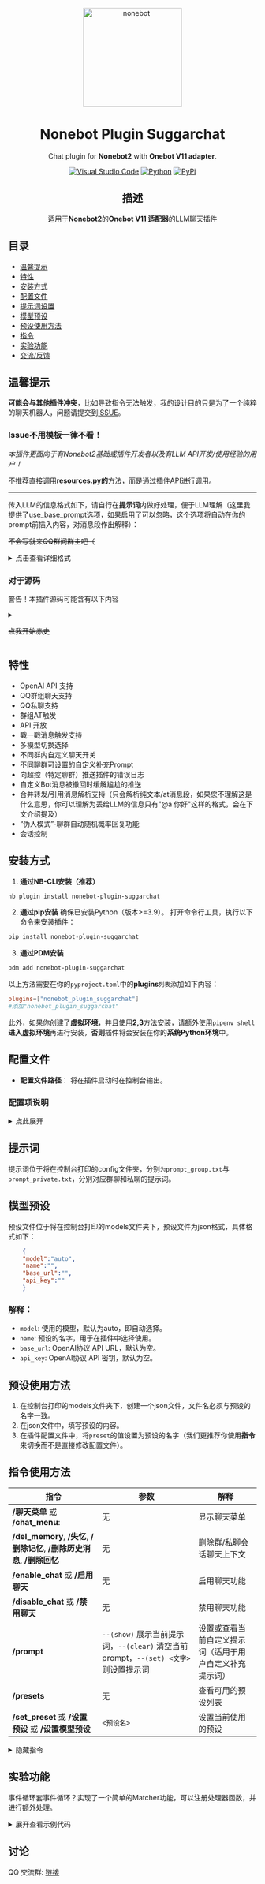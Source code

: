 <p align="center">
  <a href="https://github.com/JohnRichard4096/nonebot_plugin_suggarchat/"><img src="https://v2.nonebot.dev/logo.png" width="200" height="200" alt="nonebot"></a>
</p>

<div align="center">

# Nonebot Plugin Suggarchat

Chat plugin for **Nonebot2** with **Onebot V11 adapter**. 


[![Visual Studio Code](https://img.shields.io/badge/Visual%20Studio%20Code-0078d7.svg?style=for-the-badge&logo=visual-studio-code&logoColor=white)](https://code.visualstudio.com/) [![Python](https://img.shields.io/badge/python-3670A0?style=for-the-badge&logo=python&logoColor=ffdd54)](https://www.python.org/) [![PyPi](https://img.shields.io/badge/pypi-%23ececec.svg?style=for-the-badge&logo=pypi&logoColor=1f73b7)](https://pypi.org/project/nonebot-plugin-suggarchat/)






## 描述
适用于**Nonebot2**的**Onebot V11 适配器**的LLM聊天插件

</div align="center">

## 目录
- [温馨提示](#温馨提示)
- [特性](#特性)
- [安装方式](#安装方式)
- [配置文件](#配置文件)
- [提示词设置](#提示词)
- [模型预设](#模型预设)
- [预设使用方法](#预设使用方法)
- [指令](#指令使用方法)
- [实验功能](#实验功能)
- [交流/反馈](#讨论)



## 温馨提示

**可能会与其他插件冲突**，比如导致指令无法触发，我的设计目的只是为了一个纯粹的聊天机器人，问题请提交到[ISSUE](https://github.com/JohnRichard4096/nonebot_plugin_suggarchat/issues)。

### Issue不用模板一律不看！

*本插件更面向于有Nonebot2基础或插件开发者以及有LLM API开发/使用经验的用户！*

不推荐直接调用**resources.py的**方法，而是通过插件API进行调用。

<hr />

传入LLM的信息格式如下，请自行在**提示词**内做好处理，便于LLM理解（这里我提供了use_base_prompt选项，如果启用了可以忽略，这个选项将自动在你的prompt前插入内容，对消息段作出解释）：


~~不会写就来QQ群问群主吧（~~
<details><summary>点击查看详细格式</summary>
可解析的消息段：文字，at，合并转发

<hr />

at+文字：
```plaintext
你好世界@Somebody
```
合并转发（暂不支持解析**嵌套的合并转发消息**）：
```
\（合并转发
[YYYY-MM-DD hh:mm:ss PM/AM][昵称(QQ号)]说：<内容>
[[YYYY-MM-DD hh:mm:ss PM/AM][昵称(QQ号)]说：<内容>]
）\
......以此类推
```

<hr />

私聊普通消息：
```plaintext
[YYYY-MM-DD weekday hh:mm:ss AM/PM]用户昵称（QQ号）：<内容>
```
私聊引用消息：
```plaintext
私聊普通消息格式+ （（（引用的消息）））：引用消息内其他消息段解析后内容
```
私聊合并转发消息：
```plaintext
私聊普通消息格式+合并转发消息格式
```

<hr />

聊群普通消息：
```plaintext
[管理员/群主/自己/群员][YYYY-MM-DD weekday hh:mm:ss AM/PM][昵称（QQ号）]说:<内容>
```

聊群引用消息：
```plaintext
聊群普通消息格式+ （（（引用的消息）））：引用消息内其他消息段解析后内容
```
聊群合并转发消息：
```plaintext
聊群普通消息格式+合并转发消息格式
```

<hr />

戳一戳消息：
```plaintext
\(戳一戳消息\) 昵称(QQ:qq号) 戳了戳你
```
</details>

### 对于源码

警告！本插件源码可能含有以下内容
 
<details><summary>

~~点我开始赤史~~
</summary>

《三角形具有稳定性》
```python
if:
    if:
        if:
            if:
            else:
        else:
    else:
else:
```
《无意义分支》
```python
if a:do()
else:pass

```
《如判断》
```python
if True:
    todo()
#或者说
while True:
    todo()
    break
```
</details>

## 特性

- OpenAI API 支持
- QQ群组聊天支持
- QQ私聊支持
- 群组AT触发
- API 开放
- 戳一戳消息触发支持
- 多模型切换选择
- 不同群内自定义聊天开关
- 不同聊群可设置的自定义补充Prompt
- 向超控（特定聊群）推送插件的错误日志
- 自定义Bot消息被撤回时缓解尴尬的推送
- 合并转发/引用消息解析支持（只会解析纯文本/at消息段，如果您不理解这是什么意思，你可以理解为丢给LLM的信息只有"@a 你好"这样的格式，会在下文介绍提及）
- “伪人模式”-聊群自动随机概率回复功能
- 会话控制

## 安装方式
1. **通过NB-CLI安装（推荐）**
```bash
nb plugin install nonebot-plugin-suggarchat
```
2. **通过pip安装**
确保已安装Python（版本>=3.9）。
打开命令行工具，执行以下命令来安装插件：
```bash
pip install nonebot-plugin-suggarchat
```
     
     

3. **通过PDM安装**
```bash
pdm add nonebot-plugin-suggarchat
```


    
以上方法需要在你的`pyproject.toml`中的**plugins**`列表`添加如下内容：
```toml
plugins=["nonebot_plugin_suggarchat"]
#添加"nonebot_plugin_suggarchat"
```
此外，如果你创建了**虚拟环境**，并且使用**2,3**方法安装，请额外使用`pipenv shell`**进入虚拟环境**再进行安装，**否则**插件将会安装在你的**系统Python环境**中。

## 配置文件

- **配置文件路径**： 将在插件启动时在控制台输出。
### **配置项说明**
<details><summary>点此展开</summary>

| 配置项                         | 类型                | 默认值        | 解释                                                         |  
|------------------------------|-------------------|--------------|------------------------------------------------------------|  
| `memory_length_limit`          | int               | 50           | 单会话允许存储的最大消息数（**如果您不知道这是什么意思，请不要修改**）                                       |  
| `enable`                       | bool               | **false**         | 是否启用聊天机器人（即该插件）                                          |  
| `poke_reply`                   | bool               | true         | 是否启用戳一戳回复功能                                          |  
| `enable_group_chat`            | bool               | true         | 是否启用群聊功能                                            |  
| `enable_private_chat`          | bool               | true         | 是否启用私聊功能                                            |  
| `allow_custom_prompt`          | bool               | true         | 是否允许自定义提示                                          |  
| `allow_send_to_admin`          | bool               | true         | 是否允许向管理员发送消息                                    |  
| `admin_group`                  | int               | 0            | 管理员群组的ID                                             |  
| `admins`                       | list[int]               | []           | 管理员用户的列表                                            |  
| `open_ai_base_url`             | string             | ""           | OpenAI协议 API URL                                        |  
| `use_env_api_key`              | bool             | False           | 是否使用环境变量中的API密钥（如果启用将忽略`open_ai_api_key`项）                                        |                                            |  
| `open_ai_api_key`              | string             | ""           | OpenAI协议 API 密钥                                            |  
| `say_after_self_msg_be_deleted` | bool               | true         | 自己的消息被删除后是否回复                                  |  
| `group_added_msg`              | string             | "你好，我是Suggar，欢迎使用Suggar的AI聊天机器人，你可以向我提问任何问题，我会尽力回答你的问题，如果你需要帮助，你可以向我发送“帮助”" | 加入群组时发送的欢迎消息                                     |  
| `send_msg_after_be_invited`    | bool               | true         | 被邀请进群后是否发送消息                                        |  
| `after_deleted_say_what`       | list[str]               | [ "Suggar说错什么话了吗～下次我会注意的呢～", "抱歉啦，不小心说错啦～", ... ] | 消息被删除后随机回复的内容                                   |
| `use_base_prompt`       | bool               | true | 是否使用基本提示词（即让LLM理解消息段解析）                                   |
| `preset`       | string               | __main__ | 是否使用预设（在控制台打印的models文件夹下，预设json格式参考下文（你的预设名**不能**设为`__main__`）午）                                   |
| `max_tokens`       | int               | 100 | 在单次时，LLM最多可以回复多少个token（即字数，如果你的模型提供商支持                                   |
| `model`       | str               | auto | 使用什么模型（具体看你的API提供商                                   |
| `parse_segments` | bool               | true | 是否解析消息段，此权重覆盖`use_base_prompt`（即at/合并转发等）                                   |
| `fake_people`      |     bool     |     true    |   是否启用自动回复模式    |
| `probability`      |     int     |     10   |   随机回复的概率(1%~100%)    |
|  `keyword`         |     str     |     "at"    |   触发bot对话关键词,at为to_me,其他为以这个词开头必定回复   |
|  `nature_chat_style`         |     bool     |     false    |   启用更加自然的聊天风格   |
|  `matcher_function`         |     bool     |     false    |   启用matcher,当这一项启用,SuggaeMatcher将会运行（这是一个实验性的功能）。   |


</details>

## 提示词
提示词位于将在控制台打印的config文件夹，分别`为prompt_group.txt`与`prompt_private.txt`，分别对应群聊和私聊的提示词。

## 模型预设
预设文件位于将在控制台打印的models文件夹下，预设文件为json格式，具体格式如下：

```json
    {
    "model":"auto",
    "name":"",
    "base_url":"",
    "api_key":""
    }
```
### 解释：
- `model`: 使用的模型，默认为auto，即自动选择。
- `name`: 预设的名字，用于在插件中选择使用。
- `base_url`: OpenAI协议 API URL，默认为空。
- `api_key`: OpenAI协议 API 密钥，默认为空。
## 预设使用方法
1. 在控制台打印的models文件夹下，创建一个json文件，文件名必须与预设的名字一致。
2. 在json文件中，填写预设的内容。
3. 在插件配置文件中，将`preset`的值设置为预设的名字（我们更推荐你使用**指令**来切换而不是直接修改配置文件）。
## 指令使用方法
| 指令            |                    参数     |           解释     |
|--------------|-----------------|------------------------------|
| **/聊天菜单** 或 **/chat_menu**: | 无 | 显示聊天菜单| 
| **/del_memory**, **/失忆**, **/删除记忆**, **/删除历史消息**, **/删除回忆**| 无 | 删除群/私聊会话聊天上下文 |
| **/enable_chat** 或 **/启用聊天** | 无  | 启用聊天功能 |
 | **/disable_chat** 或 **/禁用聊天**| 无 |禁用聊天功能
 | **/prompt** | `--(show)` 展示当前提示词，`--(clear)` 清空当前prompt，`--(set) <文字>`则设置提示词 | 设置或查看当前自定义提示词（适用于用户自定义补充提示词）
 | **/presets** | 无 | 查看可用的预设列表
 | **/set_preset** 或 **/设置预设** 或 **/设置模型预设** | `<预设名>`  |设置当前使用的预设

<details><summary>隐藏指令</summary>

## 隐藏指令

为什么会有？因为开发者为了DEBUG，会保留一些在开发过程中测试的指令，如果您只是普通用户，请忽略，也不推荐您去使用这些指令
~~主要是写的垃圾~~
。
| 指令            |                    参数     |           解释     |
|--------------|-----------------|------------------------------|
| **/debug** | 无 | 显示调试信息并推送 |


</details>

## 实验功能
事件循环套事件循环？实现了一个简单的Matcher功能，可以注册处理器函数，并进行额外处理。

<details><summary>展开查看示例代码</summary>


```python
from nonebot.plugin import require
require("nonebot_plugin_suggarchat")
# 先require再import!!!
from nonebot_plugin_suggarchat.on_event import on_chat
from nonebot_plugin_suggarchat.event import ChatEvent
from nonebot import logger
@on_chat().handle()
async def _(event:ChatEvent):
    logger.info("收到聊天事件!")
    logger.info(event)
```


</details>

## 讨论

QQ 交流群: [链接](https://qm.qq.com/q/PFcfb4296m)

